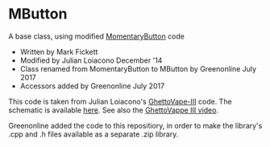# MButton
A base class, using modified [MomentaryButton](https://github.com/greenonline/MomentaryButton) code

 - Written by Mark Fickett
 - Modified by Julian Loiacono December '14
 - Class renamed from MomentaryButton to MButton by Greenonline July 2017
 - Accessors added by Greenonline July 2017

This code is taken from Julian Loiacono's [GhettoVape-III](https://github.com/jcloiacon/ghettovape-III) code. The schematic is available [here](http://i.imgur.com/6NgEkOm.jpg).
See also the [GhettoVappe III video](https://www.youtube.com/watch?v=wXBiAZ-3UqU).

Greenonline added the code to this repositiory, in order to make the library's .cpp and .h files available as a separate .zip library.
